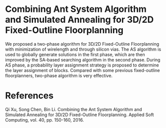 # Combining Ant System Algorithm and Simulated Annealing for 3D/2D Fixed-Outline Floorplanning
We proposed a two-phase algorithm for 3D/2D Fixed-Outline Floorplanning with minimization of wirelength and through silicon vias. The AS algorithm is used to globally generate solutions in the first phase, which are then improved by the SA-based searching algorithm in the second phase. During AS phase, a probability layer assignment strategy is proposed to determine the layer assignment of blocks. Compared with some previous fixed-outline floorplanners, two-phase algorithm is very effective.
# References
Qi Xu, Song Chen, Bin Li. Combining the Ant System Algorithm and Simulated Annealing for 3D/2D Fixed-Outline Floorplanning. Applied Soft Computing, vol. 40, pp. 150-160, 2016.
